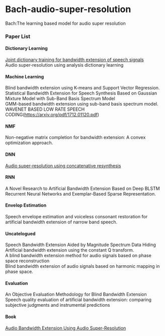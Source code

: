 # Bach-audio-super-resolution
Bach:The learning based model for audio super resolution

### Paper List
#### Dictionary Learning
[Joint dictionary training for bandwidth extension of speech signals](http://ieeexplore.ieee.org/document/7472814/)  
Audio super-resolution using analysis dictionary learning
#### Machine Learning
Blind bandwidth extension using K-means and Support Vector Regression.  
Statistical Bandwidth Extension for Speech Synthesis Based on Gaussian Mixture Model with Sub-Band Basis Spectrum Model  
GMM-based bandwidth extension using sub-band basis spectrum model.
WAVENET BASED LOW RATE SPEECH CODING(https://arxiv.org/pdf/1712.01120.pdf)
#### NMF
Non-negative matrix completion for bandwidth extension: A convex optimization approach.
#### DNN
[Audio super-resolution using concatenative resynthesis](http://ieeexplore.ieee.org/stamp/stamp.jsp?arnumber=7336890)
#### RNN
A Novel Research to Artificial Bandwidth Extension Based on Deep BLSTM Recurrent Neural Networks and Exemplar-Based Sparse Representation.
#### Envelop Estimation
Speech envelope estimation and voiceless consonant restoration for artificial bandwidth extension of narrow band speech.
#### Uncatelogued
Speech Bandwidth Extension Aided by Magnitude Spectrum Data Hiding  
Artificial bandwidth extension using the constant Q transform.  
A blind bandwidth extension method for audio signals based on phase space reconstruction  
Blind bandwidth extension of audio signals based on harmonic mapping in phase space.
#### Evaluation
An Objective Evaluation Methodology for Blind Bandwidth Extension  
Speech quality evaluation of artificial bandwidth extension: comparing subjective judgments and instrumental predictions

#### Book
[Audio Bandwidth Extension Using Audio Super-Resolution](https://link.springer.com/chapter/10.1007/978-3-319-48896-7_53)
